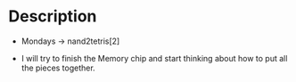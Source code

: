 # Description

- Mondays ->  nand2tetris[2]

- I will try to finish the Memory chip
  and start thinking about how to put all the pieces together.

